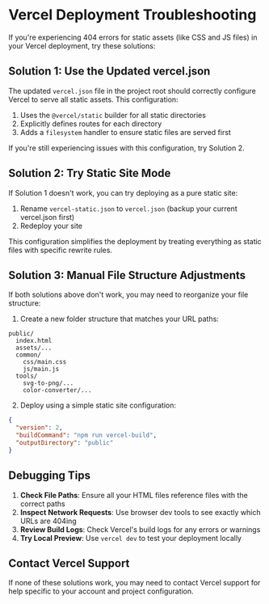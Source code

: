 # Vercel Deployment Troubleshooting

If you're experiencing 404 errors for static assets (like CSS and JS files) in your Vercel deployment, try these solutions:

## Solution 1: Use the Updated vercel.json

The updated `vercel.json` file in the project root should correctly configure Vercel to serve all static assets. This configuration:

1. Uses the `@vercel/static` builder for all static directories
2. Explicitly defines routes for each directory
3. Adds a `filesystem` handler to ensure static files are served first

If you're still experiencing issues with this configuration, try Solution 2.

## Solution 2: Try Static Site Mode

If Solution 1 doesn't work, you can try deploying as a pure static site:

1. Rename `vercel-static.json` to `vercel.json` (backup your current vercel.json first)
2. Redeploy your site

This configuration simplifies the deployment by treating everything as static files with specific rewrite rules.

## Solution 3: Manual File Structure Adjustments

If both solutions above don't work, you may need to reorganize your file structure:

1. Create a new folder structure that matches your URL paths:

```
public/
  index.html
  assets/...
  common/
    css/main.css
    js/main.js
  tools/
    svg-to-png/...
    color-converter/...
```

2. Deploy using a simple static site configuration:

```json
{
  "version": 2,
  "buildCommand": "npm run vercel-build",
  "outputDirectory": "public"
}
```

## Debugging Tips

1. **Check File Paths**: Ensure all your HTML files reference files with the correct paths
2. **Inspect Network Requests**: Use browser dev tools to see exactly which URLs are 404ing
3. **Review Build Logs**: Check Vercel's build logs for any errors or warnings
4. **Try Local Preview**: Use `vercel dev` to test your deployment locally

## Contact Vercel Support

If none of these solutions work, you may need to contact Vercel support for help specific to your account and project configuration.